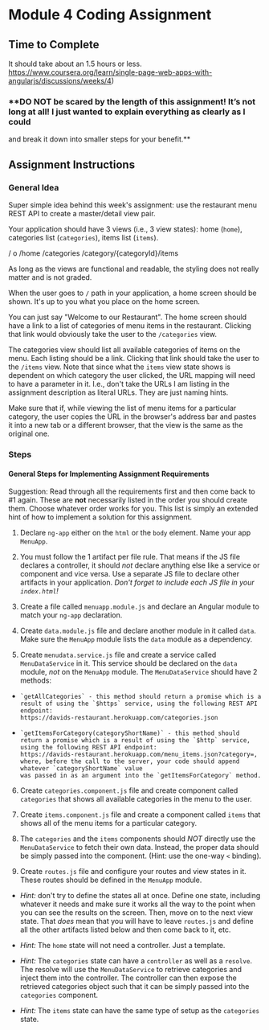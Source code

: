 Module 4 Coding Assignment
=======

## Time to Complete
It should take about an 1.5 hours or less. 
https://www.coursera.org/learn/single-page-web-apps-with-angularjs/discussions/weeks/4) 

### **DO NOT be scared by the length of this assignment! It’s not long at all! I just wanted to explain everything as clearly as I could 
and break it down into smaller steps for your benefit.**


## Assignment Instructions

### General Idea
Super simple idea behind this week's assignment: use the restaurant menu REST API to create a master/detail view pair.

Your application should have 3 views (i.e., 3 view states): home (`home`), categories list (`categories`), items list (`items`).

/ o /home
/categories
/category/{categoryId}/items


As long as the views are functional and readable, the styling does not really matter and is not graded.

When the user goes to `/` path in your application, a home screen should be shown. It's up to you what you place on the home screen. 

You can just say "Welcome to our Restaurant". The home screen should have a link to a list of categories of menu items in the restaurant. 
Clicking that link would obviously take the user to the `/categories` view.

The categories view should list all available categories of items on the menu. 
Each listing should be a link. Clicking that link should take the user to the `/items` view. 
Note that since what the `items` view state shows is dependent on which category the user clicked, the URL mapping will need to have a parameter in it. 
I.e., don't take the URLs I am listing in the assignment description as literal URLs. They are just naming hints.

Make sure that if, while viewing the list of menu items for a particular category, the user copies the URL in the browser's address bar and pastes 
it into a new tab or a different browser, that the view is the same as the original one.




### Steps







#### General Steps for Implementing Assignment Requirements
Suggestion: Read through all the requirements first and then come back to \#1 again. These are **not** necessarily listed in the order you should create them. 
Choose whatever order works for you. This list is simply an extended hint of how to implement a solution for this assignment.

1. Declare `ng-app` either on the `html` or the `body` element. Name your app `MenuApp`.


2. You must follow the 1 artifact per file rule. That means if the JS file declares a controller, 
it should *not* declare anything else like a service or component and vice versa. 
Use a separate JS file to declare other artifacts in your application. *Don't forget to include each JS file in your `index.html`!*


3. Create a file called `menuapp.module.js` and declare an Angular module to match your `ng-app` declaration.


4. Create `data.module.js` file and declare another module in it called `data`. 
 Make sure the `MenuApp` module lists the `data` module as a dependency.
 
 
5. Create `menudata.service.js` file and create a service called `MenuDataService` in it. This service should be declared on the `data` module, *not* on the `MenuApp` module. 
The `MenuDataService` should have 2 methods:

  * 	`getAllCategories` - this method should return a promise which is a result of using the `$https` service, using the following REST API endpoint: 
		https://davids-restaurant.herokuapp.com/categories.json
		
  * 	`getItemsForCategory(categoryShortName)` - this method should return a promise which is a result of using the `$http` service, using the following REST API endpoint: 
		https://davids-restaurant.herokuapp.com/menu_items.json?category=, where, before the call to the server, your code should append whatever `categoryShortName` value 
		was passed in as an argument into the `getItemsForCategory` method.
		
  
6. Create `categories.component.js` file and create component called `categories` that shows all available categories in the menu to the user.


7. Create `items.component.js` file and create a component called `items` that shows all of the menu items for a particular category.


8. The `categories` and the `items` components should *NOT* directly use the `MenuDataService` to fetch their own data. 
Instead, the proper data should be simply passed into the component. (Hint: use the one-way `<` binding).


9. Create `routes.js` file and configure your routes and view states in it. These routes should be defined in the `MenuApp` module.

  * *Hint:* don't try to define the states all at once. Define one state, including whatever it needs and make sure it works all the way to the point when 
  you can see the results on the screen. Then, move on to the next view state. 
  That *does* mean that you will have to leave `routes.js` and define all the other artifacts listed below and then come back to it, etc.
  
  * *Hint:* The `home` state will not need a controller. Just a template.
  
  * *Hint:* The `categories` state can have a `controller` as well as a `resolve`. The resolve will use the `MenuDataService` to retrieve categories and inject them into the controller. 
  The controller can then expose the retrieved categories object such that it can be simply passed into the `categories` component.
  
  * *Hint:* The `items` state can have the same type of setup as the `categories` state.
